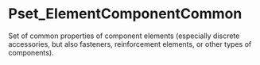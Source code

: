 # Pset_ElementComponentCommon

Set of common properties of component elements (especially discrete accessories, but also fasteners, reinforcement elements, or other types of components).
<!-- end of short definition -->

